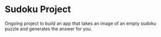 # Sudoku Project
Ongoing project to build an app that takes an image of an empty sudoku puzzle and generates the answer for you.
